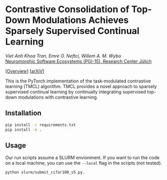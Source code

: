 # Contrastive Consolidation of Top-Down Modulations Achieves Sparsely Supervised Continual Learning

*Viet Anh Khoa Tran, Emre O. Neftci, Willem A. M. Wybo*<br>
[Neuromorphic Software Ecosystems (PGI-15), Research Center Jülich](https://www.fz-juelich.de/en/pgi/pgi-15)

[[Overview](https://ktran.de/papers/tmcl/)] [[arXiV](https://arxiv.org/abs/2505.14125)] 

This is the PyTorch implementation of the task-modulated contrastive learning (TMCL) algorithm.
TMCL provides a novel approach to sparsely supervised continual learning by 
continually integrating supervised top-down modulations with contrastive learning.

## Installation
```bash
pip install -r requirements.txt
pip install -e .
```

## Usage
Our run scripts assume a SLURM envionment. If you want to run the code on a local machine, you can use the `--local` flag in the scripts (not tested).
```bash
python slurm/submit_cifar100_s5.py.
```

